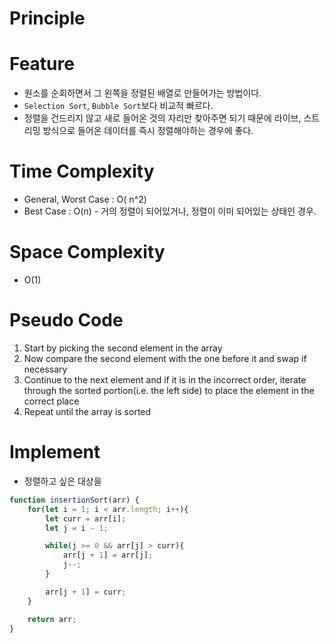 # Principle

# Feature
- 원소를 순회하면서 그 왼쪽을 정렬된 배열로 만들어가는 방법이다.
- `Selection Sort`, `Bubble Sort`보다 비교적 빠르다.
- 정렬을 건드리지 않고 새로 들어온 것의 자리만 찾아주면 되기 때문에 라이브, 스트리밍 방식으로 들어온 데이터를 즉시 정렬해야하는 경우에 좋다.

# Time Complexity
- General, Worst Case : O( n^2)
- Best Case : O(n) - 거의 정렬이 되어있거나, 정렬이 이미 되어있는 상태인 경우.

# Space Complexity
- O(1)

# Pseudo Code
1. Start by picking the second element in the array
2. Now compare the second element with the one before it and swap if necessary
3. Continue to the next element and if it is in the incorrect order, iterate through the sorted portion(i.e. the left side) to place the element in the correct place
4. Repeat until the array is sorted

# Implement
- 정렬하고 싶은 대상을 

```js
function insertionSort(arr) {
	for(let i = 1; i < arr.length; i++){
		let curr = arr[i];
		let j = i - 1;

		while(j >= 0 && arr[j] > curr){
			arr[j + 1] = arr[j];
			j--;
		}

		arr[j + 1] = curr;
	}

	return arr;
}
```
